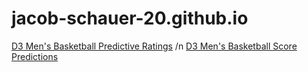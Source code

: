 # jacob-schauer-20.github.io

[D3 Men's Basketball Predictive Ratings]([jacob-schauer-20.github.io/D3Ratings.html](https://jacob-schauer-20.github.io/D3Ratings.html))
/n
[D3 Men's Basketball Score Predictions]([jacob-schauer-20.github.io/D3Predictions.html](https://jacob-schauer-20.github.io/D3Predictions.html)https://jacob-schauer-20.github.io/D3Predictions.html)


